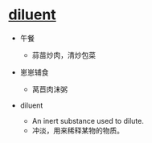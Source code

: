 # [diluent](https://github.com/jiemaoli/gitblog/issues/25)

- 午餐
   - 蒜苗炒肉，清炒包菜

- 崽崽辅食
   - 莴苣肉沫粥

- diluent
   - An inert substance used to dilute.
   - 冲淡，用来稀释某物的物质。